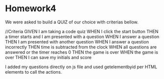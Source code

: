 # Homework4

We were asked to build a QUIZ of our choice with criterias bellow. 

//Criteria
GIVEN I am taking a code quiz
WHEN I click the start button
THEN a timer starts and I am presented with a question 
WHEN I answer a question 
THEN I am presented with another question
WHEN I answer a question incorrectly
THEN time is subtracted from the clock
WHEN all questions are answered or the timer reaches 0
THEN the game is over
WHEN the game is over
THEN I can save my initials and score

I added my questions directly on js file and used getelementbyid per HTML elements to call the actions. 
